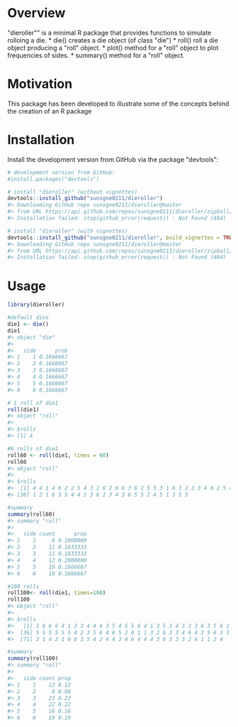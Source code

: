 
Overview
========

"dieroller"" is a minimal R package that provides functions to simulate rolloing a die. \* die() creates a die object (of class "die") \* roll() roll a die object producing a "roll" object. \* plot() method for a "roll" object to plot frequencies of sides. \* summary() method for a "roll" object.

Motivation
==========

This package has been developed to illustrate some of the concepts behind the creation of an R package

Installation
============

Install the development version from GitHub via the package "devtools":

``` r
# development version from GitHub:
#install.packages("devtools") 

# install "dieroller" (without vignettes)
devtools::install_github("sunsgne0211/dieroller")
#> Downloading GitHub repo sunsgne0211/dieroller@master
#> from URL https://api.github.com/repos/sunsgne0211/dieroller/zipball/master
#> Installation failed: stop(github_error(request)) : Not Found (404)

# install "dieroller" (with vignettes)
devtools::install_github("sunsgne0211/dieroller", build_vignettes = TRUE)
#> Downloading GitHub repo sunsgne0211/dieroller@master
#> from URL https://api.github.com/repos/sunsgne0211/dieroller/zipball/master
#> Installation failed: stop(github_error(request)) : Not Found (404)
```

Usage
=====

``` r
library(dieroller)

#default dice
die1 <- die()
die1
#> object "die"
#> 
#>   side      prob
#> 1    1 0.1666667
#> 2    2 0.1666667
#> 3    3 0.1666667
#> 4    4 0.1666667
#> 5    5 0.1666667
#> 6    6 0.1666667

# 1 roll of die1
roll(die1)
#> object "roll"
#> 
#> $rolls
#> [1] 4

#6 rolls of die1
roll60 <- roll(die1, times = 60)
roll60
#> object "roll"
#> 
#> $rolls
#>  [1] 4 4 1 4 6 2 2 5 4 3 1 6 2 6 6 3 6 2 5 5 3 1 6 3 2 3 3 4 6 2 5 4 4 4 2
#> [36] 1 2 1 6 3 5 4 4 2 3 6 2 3 4 3 6 5 5 2 4 5 1 3 5 5

#summary
summary(roll60)
#> summary "roll"
#> 
#>   side count      prop
#> 1    1     6 0.1000000
#> 2    2    11 0.1833333
#> 3    3    11 0.1833333
#> 4    4    12 0.2000000
#> 5    5    10 0.1666667
#> 6    6    10 0.1666667

#100 rolls
roll100<- roll(die1, times=100)
roll100
#> object "roll"
#> 
#> $rolls
#>   [1] 1 6 6 6 4 1 3 3 4 4 4 3 5 4 5 5 6 4 1 3 5 3 4 3 3 3 6 3 5 6 1 1 1 5 6
#>  [36] 5 5 5 5 5 5 4 2 3 5 6 4 6 5 2 6 1 1 3 2 6 3 3 4 6 4 3 5 6 3 3 6 4 6 3
#>  [71] 2 1 4 2 1 6 6 3 5 4 2 4 4 3 4 6 4 4 4 3 6 3 3 3 2 4 1 1 2 4

#summary
summary(roll100)
#> summary "roll"
#> 
#>   side count prop
#> 1    1    12 0.12
#> 2    2     8 0.08
#> 3    3    23 0.23
#> 4    4    22 0.22
#> 5    5    16 0.16
#> 6    6    19 0.19
```
